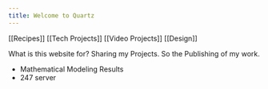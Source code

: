 ```yaml
---
title: Welcome to Quartz
---
```

[[Recipes]]
[[Tech Projects]]
[[Video Projects]]
[[Design]]


What is this website for? 
	Sharing my Projects. So the Publishing of my work. 
- Mathematical Modeling Results
- 247 server 